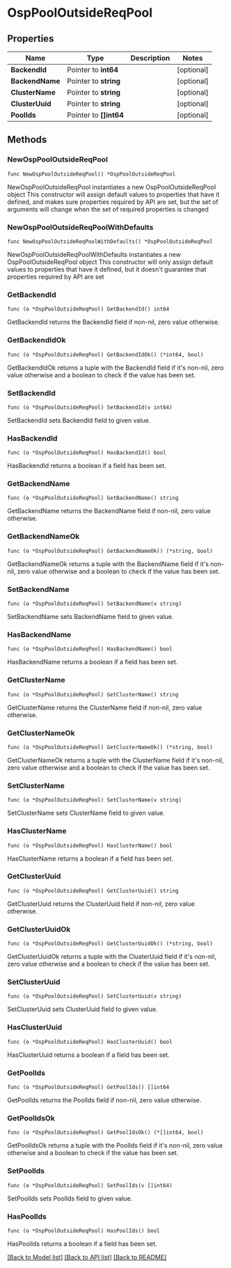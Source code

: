 # OspPoolOutsideReqPool

## Properties

Name | Type | Description | Notes
------------ | ------------- | ------------- | -------------
**BackendId** | Pointer to **int64** |  | [optional] 
**BackendName** | Pointer to **string** |  | [optional] 
**ClusterName** | Pointer to **string** |  | [optional] 
**ClusterUuid** | Pointer to **string** |  | [optional] 
**PoolIds** | Pointer to **[]int64** |  | [optional] 

## Methods

### NewOspPoolOutsideReqPool

`func NewOspPoolOutsideReqPool() *OspPoolOutsideReqPool`

NewOspPoolOutsideReqPool instantiates a new OspPoolOutsideReqPool object
This constructor will assign default values to properties that have it defined,
and makes sure properties required by API are set, but the set of arguments
will change when the set of required properties is changed

### NewOspPoolOutsideReqPoolWithDefaults

`func NewOspPoolOutsideReqPoolWithDefaults() *OspPoolOutsideReqPool`

NewOspPoolOutsideReqPoolWithDefaults instantiates a new OspPoolOutsideReqPool object
This constructor will only assign default values to properties that have it defined,
but it doesn't guarantee that properties required by API are set

### GetBackendId

`func (o *OspPoolOutsideReqPool) GetBackendId() int64`

GetBackendId returns the BackendId field if non-nil, zero value otherwise.

### GetBackendIdOk

`func (o *OspPoolOutsideReqPool) GetBackendIdOk() (*int64, bool)`

GetBackendIdOk returns a tuple with the BackendId field if it's non-nil, zero value otherwise
and a boolean to check if the value has been set.

### SetBackendId

`func (o *OspPoolOutsideReqPool) SetBackendId(v int64)`

SetBackendId sets BackendId field to given value.

### HasBackendId

`func (o *OspPoolOutsideReqPool) HasBackendId() bool`

HasBackendId returns a boolean if a field has been set.

### GetBackendName

`func (o *OspPoolOutsideReqPool) GetBackendName() string`

GetBackendName returns the BackendName field if non-nil, zero value otherwise.

### GetBackendNameOk

`func (o *OspPoolOutsideReqPool) GetBackendNameOk() (*string, bool)`

GetBackendNameOk returns a tuple with the BackendName field if it's non-nil, zero value otherwise
and a boolean to check if the value has been set.

### SetBackendName

`func (o *OspPoolOutsideReqPool) SetBackendName(v string)`

SetBackendName sets BackendName field to given value.

### HasBackendName

`func (o *OspPoolOutsideReqPool) HasBackendName() bool`

HasBackendName returns a boolean if a field has been set.

### GetClusterName

`func (o *OspPoolOutsideReqPool) GetClusterName() string`

GetClusterName returns the ClusterName field if non-nil, zero value otherwise.

### GetClusterNameOk

`func (o *OspPoolOutsideReqPool) GetClusterNameOk() (*string, bool)`

GetClusterNameOk returns a tuple with the ClusterName field if it's non-nil, zero value otherwise
and a boolean to check if the value has been set.

### SetClusterName

`func (o *OspPoolOutsideReqPool) SetClusterName(v string)`

SetClusterName sets ClusterName field to given value.

### HasClusterName

`func (o *OspPoolOutsideReqPool) HasClusterName() bool`

HasClusterName returns a boolean if a field has been set.

### GetClusterUuid

`func (o *OspPoolOutsideReqPool) GetClusterUuid() string`

GetClusterUuid returns the ClusterUuid field if non-nil, zero value otherwise.

### GetClusterUuidOk

`func (o *OspPoolOutsideReqPool) GetClusterUuidOk() (*string, bool)`

GetClusterUuidOk returns a tuple with the ClusterUuid field if it's non-nil, zero value otherwise
and a boolean to check if the value has been set.

### SetClusterUuid

`func (o *OspPoolOutsideReqPool) SetClusterUuid(v string)`

SetClusterUuid sets ClusterUuid field to given value.

### HasClusterUuid

`func (o *OspPoolOutsideReqPool) HasClusterUuid() bool`

HasClusterUuid returns a boolean if a field has been set.

### GetPoolIds

`func (o *OspPoolOutsideReqPool) GetPoolIds() []int64`

GetPoolIds returns the PoolIds field if non-nil, zero value otherwise.

### GetPoolIdsOk

`func (o *OspPoolOutsideReqPool) GetPoolIdsOk() (*[]int64, bool)`

GetPoolIdsOk returns a tuple with the PoolIds field if it's non-nil, zero value otherwise
and a boolean to check if the value has been set.

### SetPoolIds

`func (o *OspPoolOutsideReqPool) SetPoolIds(v []int64)`

SetPoolIds sets PoolIds field to given value.

### HasPoolIds

`func (o *OspPoolOutsideReqPool) HasPoolIds() bool`

HasPoolIds returns a boolean if a field has been set.


[[Back to Model list]](../README.md#documentation-for-models) [[Back to API list]](../README.md#documentation-for-api-endpoints) [[Back to README]](../README.md)


